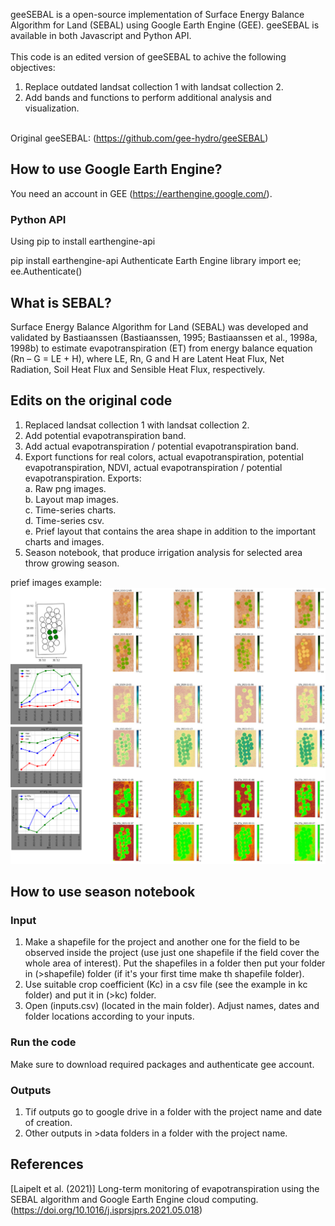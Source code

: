 geeSEBAL is a open-source implementation of Surface Energy Balance Algorithm for Land (SEBAL) using Google Earth Engine (GEE). geeSEBAL is available in both Javascript and Python API.\
\
This code is an edited version of geeSEBAL to achive the following objectives:
1. Replace outdated landsat collection 1 with landsat collection 2.
2. Add bands and functions to perform additional analysis and visualization.

\
Original geeSEBAL: (https://github.com/gee-hydro/geeSEBAL)
## How to use Google Earth Engine?

You need an account in GEE (https://earthengine.google.com/).
 
### Python API

Using pip to install earthengine-api

pip install earthengine-api
Authenticate Earth Engine library
import ee; ee.Authenticate()
## What is SEBAL?

Surface Energy Balance Algorithm for Land (SEBAL) was developed and validated by Bastiaanssen (Bastiaanssen, 1995; Bastiaanssen et al., 1998a, 1998b) to 
estimate evapotranspiration (ET) from energy balance equation (Rn – G = LE + H), where LE, Rn, G and H are Latent Heat Flux, Net Radiation, Soil Heat Flux and Sensible Heat Flux, respectively.

## Edits on the original code
1. Replaced landsat collection 1 with landsat collection 2.
2. Add potential evapotranspiration band.
3. Add actual evapotranspiration / potential evapotranspiration band.
4. Export functions for real colors, actual evapotranspiration, potential evapotranspiration, NDVI, actual evapotranspiration / potential evapotranspiration. Exports:\
a. Raw png images.\
b. Layout map images.\
c. Time-series charts.\
d. Time-series csv.\
e. Prief layout that contains the area shape in addition to the important charts and images.
5. Season notebook, that produce irrigation analysis for selected area throw growing season.

prief images example:\
![alt text](https://github.com/M-salah-8/geeSEBAL_ls8_c2/blob/master/brief.png)

## How to use season notebook
### Input
1. Make a shapefile for the project and another one for the field to be observed inside the project (use just one shapefile if the field cover the whole area of interest). Put the shapefiles in a folder then put your folder in (>shapefile) folder (if it's your first time make th shapefile folder).
2. Use suitable crop coefficient (Kc) in a csv file (see the example in kc folder) and put it in (>kc) folder.
3. Open (inputs.csv) (located in the main folder). Adjust names, dates and folder locations according to your inputs.
### Run the code
Make sure to download required packages and authenticate gee account.
### Outputs
1. Tif outputs go to google drive in a folder with the project name and date of creation.
2. Other outputs in >data folders in a folder with the project name.

## References
 [Laipelt et al. (2021)] Long-term monitoring of evapotranspiration using the SEBAL algorithm and Google Earth Engine cloud computing. (https://doi.org/10.1016/j.isprsjprs.2021.05.018)
